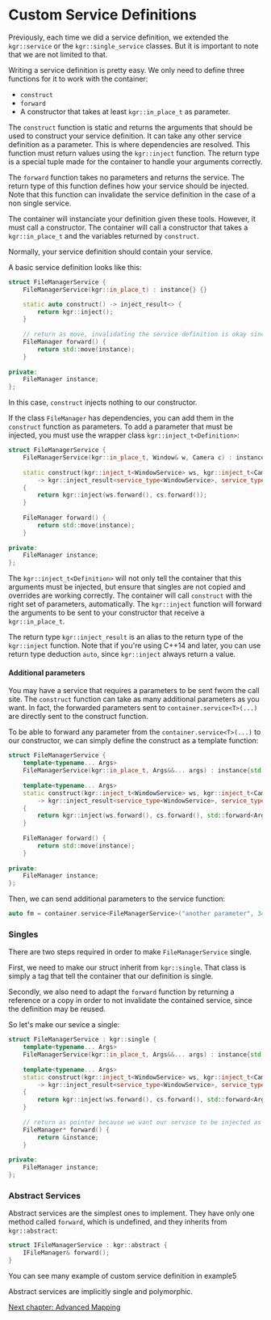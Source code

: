 Custom Service Definitions
==========================

Previously, each time we did a service definition, we extended the `kgr::service` or the `kgr::single_service` classes.
But it is important to note that we are not limited to that.

Writing a service definition is pretty easy. We only need to define three functions for it to work with the container:

 * `construct`
 * `forward`
 * A constructor that takes at least `kgr::in_place_t` as parameter.

The `construct` function is static and returns the arguments that should be used to construct your service definition.
It can take any other service definition as a parameter.
This is where dependencies are resolved.
This function must return values using the `kgr::inject` function.
The return type is a special tuple made for the container to handle your arguments correctly.

The `forward` function takes no parameters and returns the service.
The return type of this function defines how your service should be injected.
Note that this function can invalidate the service definition in the case of a non single service.

The container will instanciate your definition given these tools.
However, it must call a constructor. The container will call a constructor that takes a `kgr::in_place_t`
and the variables returned by `construct`.

Normally, your service definition should contain your service.

A basic service definition looks like this:

```c++
struct FileManagerService {
    FileManagerService(kgr::in_place_t) : instance{} {}

    static auto construct() -> inject_result<> {
        return kgr::inject();
    }
    
    // return as move, invalidating the service definition is okay since it's not single and won't be reused.
    FileManager forward() {
        return std::move(instance);
    }
    
private:
    FileManager instance;
};
```

In this case, `construct` injects nothing to our constructor.

If the class `FileManager` has dependencies, you can add them in the `construct` function as parameters.
To add a parameter that must be injected, you must use the wrapper class `kgr::inject_t<Definition>`:

```c++
struct FileManagerService {
    FileManagerService(kgr::in_place_t, Window& w, Camera c) : instance{w, std::move(c)} {}
    
    static construct(kgr::inject_t<WindowService> ws, kgr::inject_t<CameraService> cs)
        -> kgr::inject_result<service_type<WindowService>, service_type<CameraService>>
    {
        return kgr::inject(ws.forward(), cs.forward());
    }
    
    FileManager forward() {
        return std::move(instance);
    }
    
private:
    FileManager instance;
};
```
    
The `kgr::inject_t<Definition>` will not only tell the container that this arguments must be injected,
but ensure that singles are not copied and overrides are working correctly.
The container will call `construct` with the right set of parameters, automatically.
The `kgr::inject` function will forward the arguments to be sent to your constructor that receive a `kgr::in_place_t`.

The return type `kgr::inject_result` is an alias to the return type of the `kgr::inject` function.
Note that if you're using C++14 and later, you can use return type deduction `auto`, since `kgr::inject` always return a value.

#### Additional parameters

You may have a service that requires a parameters to be sent fwom the call site.
The `construct` function can take as many additional parameters as you want.
In fact, the forwarded parameters sent to `container.service<T>(...)` are directly sent to the construct function.

To be able to forward any parameter from the `container.service<T>(...)` to our constructor, we can simply define the construct as a template function:

```c++
struct FileManagerService {
    template<typename... Args>
    FileManagerService(kgr::in_place_t, Args&&... args) : instance{std::forward<Args>(args)...} {}
    
    template<typename... Args>
    static construct(kgr::inject_t<WindowService> ws, kgr::inject_t<CameraService> cs, Args&&... args)
        -> kgr::inject_result<service_type<WindowService>, service_type<CameraService>, Args...>
    {
        return kgr::inject(ws.forward(), cs.forward(), std::forward<Args>(args)...);
    }
    
    FileManager forward() {
        return std::move(instance);
    }
    
private:
    FileManager instance;
};
```

Then, we can send additional parameters to the service function:

```c++
auto fm = container.service<FileManagerService>("another parameter", 34);
```

### Singles

There are two steps required in order to make `FileManagerService` single.

First, we need to make our struct inherit from `kgr::single`.
That class is simply a tag that tell the container that our definition is single.

Secondly, we also need to adapt the `forward` function by returning a reference or a copy
in order to not invalidate the contained service, since the definition may be reused.

So let's make our sevice a single:

```c++
struct FileManagerService : kgr::single {
    template<typename... Args>
    FileManagerService(kgr::in_place_t, Args&&... args) : instance{std::forward<Args>(args)...} {}
    
    template<typename... Args>
    static construct(kgr::inject_t<WindowService> ws, kgr::inject_t<CameraService> cs, Args&&... args)
        -> kgr::inject_result<service_type<WindowService>, service_type<CameraService>, Args...>
    {
        return kgr::inject(ws.forward(), cs.forward(), std::forward<Args>(args)...);
    }
    
    // return as pointer because we want our service to be injected as a pointer into other services
    FileManager* forward() {
        return &instance;
    }
    
private:
    FileManager instance;
};
```

### Abstract Services

Abstract services are the simplest ones to implement. They have only one method called `forward`, which is undefined, and they inherits from `kgr::abstract`:

```c++
struct IFileManagerService : kgr::abstract {
    IFileManager& forward();
}
```

You can see many example of custom service definition in example5

Abstract services are implicitly single and polymorphic.

[Next chapter: Advanced Mapping](section09_mapping.md)

